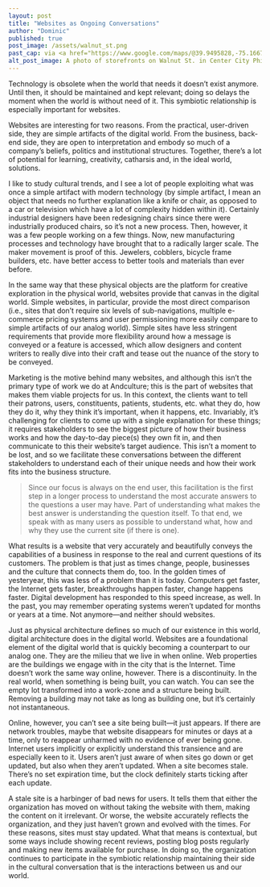 ```yaml
---
layout: post
title: "Websites as Ongoing Conversations"
author: "Dominic"
published: true
post_image: /assets/walnut_st.png
past_cap: via <a href="https://www.google.com/maps/@39.9495828,-75.1667735,3a,75y,8.18h,95.25t/data=!3m6!1e1!3m4!1s_DGm4f4mjoVQfeM4Ctoayg!2e0!7i13312!8i6656">Google Street View</a>
alt_post_image: A photo of storefronts on Walnut St. in Center City Philadelphia
---
```

Technology is obsolete when the world that needs it doesn’t exist anymore. Until then, it should be maintained and kept relevant; doing so delays the moment when the world is without need of it. This symbiotic relationship is especially important for websites.

Websites are interesting for two reasons. From the practical, user-driven side, they are simple artifacts of the digital world. From the business, back-end side, they are open to interpretation and embody so much of a company’s beliefs, politics and institutional structures. Together, there’s a lot of potential for learning, creativity, catharsis and, in the ideal world, solutions.

I like to study cultural trends, and I see a lot of people exploiting what was once a simple artifact with modern technology (by simple artifact, I mean an object that needs no further explanation like a knife or chair, as opposed to a car or television which have a lot of complexity hidden within it). Certainly industrial designers have been redesigning chairs since there were industrially produced chairs, so it’s not a new process. Then, however, it was a few people working on a few things. Now, new manufacturing processes and technology have brought that to a radically larger scale. The maker movement is proof of this. Jewelers, cobblers, bicycle frame builders, etc. have better access to better tools and materials than ever before.

In the same way that these physical objects are the platform for creative exploration in the physical world, websites provide that canvas in the digital world. Simple websites, in particular, provide the most direct comparison (i.e., sites that don’t require six levels of sub-navigations, multiple e-commerce pricing systems and user permissioning more easily compare to simple artifacts of our analog world). Simple sites have less stringent requirements that provide more flexibility around how a message is conveyed or a feature is accessed, which allow designers and content writers to really dive into their craft and tease out the nuance of the story to be conveyed.

Marketing is the motive behind many websites, and although this isn’t the primary type of work we do at Andculture; this is the part of websites that makes them viable projects for us. In this context, the clients want to tell their patrons, users, constituents, patients, students, etc. what they do, how they do it, why they think it’s important, when it happens, etc. Invariably, it’s challenging for clients to come up with a single explanation for these things; it requires stakeholders to see the biggest picture of how their business works and how the day-to-day piece(s) they own fit in, and then communicate to this their website’s target audience. This isn’t a moment to be lost, and so we facilitate these conversations between the different stakeholders to understand each of their unique needs and how their work fits into the business structure. 
>Since our focus is always on the end user, this facilitation is the first step in a longer process to understand the most accurate answers to the questions a user may have. 
Part of understanding what makes the best answer is understanding the question itself. To that end, we speak with as many users as possible to understand what, how and why they use the current site (if there is one).

What results is a website that very accurately and beautifully conveys the capabilities of a business in response to the real and current questions of its customers. The problem is that just as times change, people, businesses and the culture that connects them do, too. In the golden times of yesteryear, this was less of a problem than it is today. Computers get faster, the Internet gets faster, breakthroughs happen faster, change happens faster. Digital development has responded to this speed increase, as well. In the past, you may remember operating systems weren’t updated for months or years at a time. Not anymore—and neither should websites.

Just as physical architecture defines so much of our existence in this world, digital architecture does in the digital world. Websites are a foundational element of the digital world that is quickly becoming a counterpart to our analog one. They are the milieu that we live in when online. Web properties are the buildings we engage with in the city that is the Internet. Time doesn’t work the same way online, however. There is a discontinuity. In the real world, when something is being built, you can watch. You can see the empty lot transformed into a work-zone and a structure being built. Removing a building may not take as long as building one, but it’s certainly not instantaneous.

Online, however, you can’t see a site being built—it just appears. If there are network troubles, maybe that website disappears for minutes or days at a time, only to reappear unharmed with no evidence of ever being gone. Internet users implicitly or explicitly understand this transience and are especially keen to it. Users aren’t just aware of when sites go down or get updated, but also when they aren’t updated. When a site becomes stale. There’s no set expiration time, but the clock definitely starts ticking after each update.

A stale site is a harbinger of bad news for users. It tells them that either the organization has moved on without taking the website with them, making the content on it irrelevant. Or worse, the website accurately reflects the organization, and they just haven’t grown and evolved with the times. For these reasons, sites must stay updated. What that means is contextual, but some ways include showing recent reviews, posting blog posts regularly and making new items available for purchase. In doing so, the organization continues to participate in the symbiotic relationship maintaining their side in the cultural conversation that is the interactions between us and our world.
